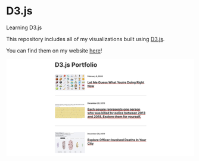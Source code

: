 # D3.js
Learning D3.js

This repository includes all of my visualizations built using [D3.js](https://d3js.org/).

You can find them on my website [here](https://connorrothschild.github.io/d3js/)!

![Preview](preview.jpg)